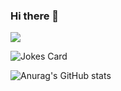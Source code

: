 ### Hi there 👋
![](https://komarev.com/ghpvc/?username=josephprasadula&color=ff69b4)
<!--
**josephprasadula/josephprasadula** is a ✨ _special_ ✨ repository because its `README.md` (this file) appears on your GitHub profile.

Here are some ideas to get you started:

- 🔭 I’m currently working on ...
- 🌱 I’m currently learning ...
- 👯 I’m looking to collaborate on ...
- 🤔 I’m looking for help with ...
- 💬 Ask me about ...
- 📫 How to reach me: ...
- 😄 Pronouns: ...
- ⚡ Fun fact: ...
-->
<div style='display=flex;'>
<img src="https://readme-jokes.vercel.app/api?hideBorder" alt="Jokes Card" />


![Anurag's GitHub stats](https://github-readme-stats.vercel.app/api?username=josephprasadula&show_icons=true&theme=dracula)
</div>
